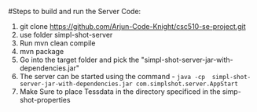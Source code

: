 #Steps to build and run the Server Code:

1. git clone https://github.com/Arjun-Code-Knight/csc510-se-project.git
2. use folder simpl-shot-server 
3. Run mvn clean compile
4. mvn package
5. Go into the target folder and pick the "simpl-shot-server-jar-with-dependencies.jar"
6. The server can be started using the command - `java -cp  simpl-shot-server-jar-with-dependencies.jar com.simplshot.server.AppStart`
7. Make Sure to place Tessdata in the directory specificed in the simp-shot-properties
